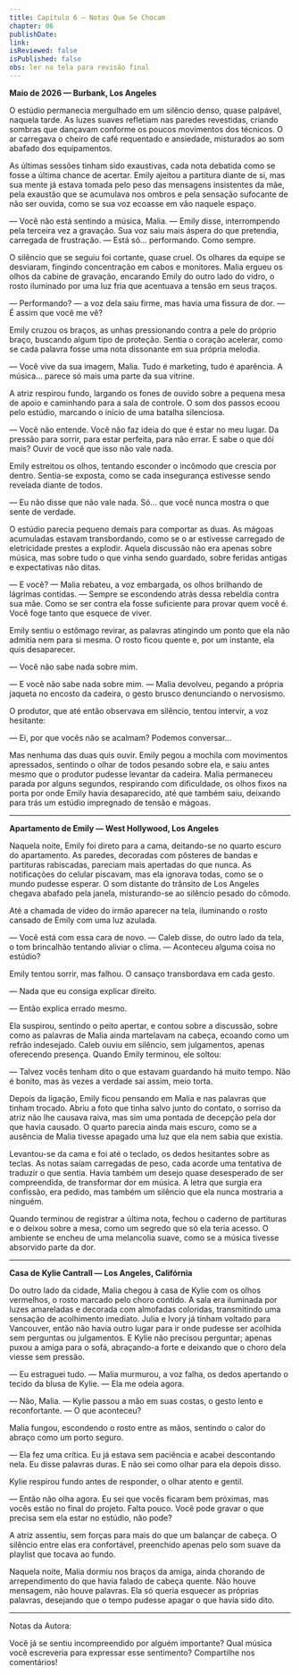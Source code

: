 ```yaml
---
title: Capítulo 6 – Notas Que Se Chocam
chapter: 06
publishDate: 
link: 
isReviewed: false
isPublished: false
obs: ler na tela para revisão final
---
```


**Maio de 2026 — Burbank, Los Angeles**

O estúdio permanecia mergulhado em um silêncio denso, quase palpável, naquela tarde. As luzes suaves refletiam nas paredes revestidas, criando sombras que dançavam conforme os poucos movimentos dos técnicos. O ar carregava o cheiro de café requentado e ansiedade, misturados ao som abafado dos equipamentos.

As últimas sessões tinham sido exaustivas, cada nota debatida como se fosse a última chance de acertar. Emily ajeitou a partitura diante de si, mas sua mente já estava tomada pelo peso das mensagens insistentes da mãe, pela exaustão que se acumulava nos ombros e pela sensação sufocante de não ser ouvida, como se sua voz ecoasse em vão naquele espaço.

— Você não está sentindo a música, Malia. — Emily disse, interrompendo pela terceira vez a gravação. Sua voz saiu mais áspera do que pretendia, carregada de frustração. — Está só... performando. Como sempre.

O silêncio que se seguiu foi cortante, quase cruel. Os olhares da equipe se desviaram, fingindo concentração em cabos e monitores. Malia ergueu os olhos da cabine de gravação, encarando Emily do outro lado do vidro, o rosto iluminado por uma luz fria que acentuava a tensão em seus traços.

— Performando? — a voz dela saiu firme, mas havia uma fissura de dor. — É assim que você me vê?

Emily cruzou os braços, as unhas pressionando contra a pele do próprio braço, buscando algum tipo de proteção. Sentia o coração acelerar, como se cada palavra fosse uma nota dissonante em sua própria melodia.

— Você vive da sua imagem, Malia. Tudo é marketing, tudo é aparência. A música... parece só mais uma parte da sua vitrine.

A atriz respirou fundo, largando os fones de ouvido sobre a pequena mesa de apoio e caminhando para a sala de controle. O som dos passos ecoou pelo estúdio, marcando o início de uma batalha silenciosa.

— Você não entende. Você não faz ideia do que é estar no meu lugar. Da pressão para sorrir, para estar perfeita, para não errar. E sabe o que dói mais? Ouvir de você que isso não vale nada.

Emily estreitou os olhos, tentando esconder o incômodo que crescia por dentro. Sentia-se exposta, como se cada insegurança estivesse sendo revelada diante de todos.

— Eu não disse que não vale nada. Só... que você nunca mostra o que sente de verdade.

O estúdio parecia pequeno demais para comportar as duas. As mágoas acumuladas estavam transbordando, como se o ar estivesse carregado de eletricidade prestes a explodir. Aquela discussão não era apenas sobre música, mas sobre tudo o que vinha sendo guardado, sobre feridas antigas e expectativas não ditas.

— E você? — Malia rebateu, a voz embargada, os olhos brilhando de lágrimas contidas. — Sempre se escondendo atrás dessa rebeldia contra sua mãe. Como se ser contra ela fosse suficiente para provar quem você é. Você foge tanto que esquece de viver.

Emily sentiu o estômago revirar, as palavras atingindo um ponto que ela não admitia nem para si mesma. O rosto ficou quente e, por um instante, ela quis desaparecer.

— Você não sabe nada sobre mim.

— E você não sabe nada sobre mim. — Malia devolveu, pegando a própria jaqueta no encosto da cadeira, o gesto brusco denunciando o nervosismo.

O produtor, que até então observava em silêncio, tentou intervir, a voz hesitante:

— Ei, por que vocês não se acalmam? Podemos conversar...

Mas nenhuma das duas quis ouvir. Emily pegou a mochila com movimentos apressados, sentindo o olhar de todos pesando sobre ela, e saiu antes mesmo que o produtor pudesse levantar da cadeira. Malia permaneceu parada por alguns segundos, respirando com dificuldade, os olhos fixos na porta por onde Emily havia desaparecido, até que também saiu, deixando para trás um estúdio impregnado de tensão e mágoas.

---

**Apartamento de Emily — West Hollywood, Los Angeles**

Naquela noite, Emily foi direto para a cama, deitando-se no quarto escuro do apartamento. As paredes, decoradas com pôsteres de bandas e partituras rabiscadas, pareciam mais apertadas do que nunca. As notificações do celular piscavam, mas ela ignorava todas, como se o mundo pudesse esperar. O som distante do trânsito de Los Angeles chegava abafado pela janela, misturando-se ao silêncio pesado do cômodo.

Até a chamada de vídeo do irmão aparecer na tela, iluminando o rosto cansado de Emily com uma luz azulada.

— Você está com essa cara de novo. — Caleb disse, do outro lado da tela, o tom brincalhão tentando aliviar o clima. — Aconteceu alguma coisa no estúdio?

Emily tentou sorrir, mas falhou. O cansaço transbordava em cada gesto.

— Nada que eu consiga explicar direito.

— Então explica errado mesmo.

Ela suspirou, sentindo o peito apertar, e contou sobre a discussão, sobre como as palavras de Malia ainda martelavam na cabeça, ecoando como um refrão indesejado. Caleb ouviu em silêncio, sem julgamentos, apenas oferecendo presença. Quando Emily terminou, ele soltou:

— Talvez vocês tenham dito o que estavam guardando há muito tempo. Não é bonito, mas às vezes a verdade sai assim, meio torta.

Depois da ligação, Emily ficou pensando em Malia e nas palavras que tinham trocado. Abriu a foto que tinha salvo junto do contato, o sorriso da atriz não lhe causava raiva, mas sim uma pontada de decepção pela dor que havia causado. O quarto parecia ainda mais escuro, como se a ausência de Malia tivesse apagado uma luz que ela nem sabia que existia.

Levantou-se da cama e foi até o teclado, os dedos hesitantes sobre as teclas. As notas saíam carregadas de peso, cada acorde uma tentativa de traduzir o que sentia. Havia também um desejo quase desesperado de ser compreendida, de transformar dor em música. A letra que surgia era confissão, era pedido, mas também um silêncio que ela nunca mostraria a ninguém.

Quando terminou de registrar a última nota, fechou o caderno de partituras e o deixou sobre a mesa, como um segredo que só ela teria acesso. O ambiente se encheu de uma melancolia suave, como se a música tivesse absorvido parte da dor.

---

**Casa de Kylie Cantrall — Los Angeles, Califórnia**

Do outro lado da cidade, Malia chegou à casa de Kylie com os olhos vermelhos, o rosto marcado pelo choro contido. A sala era iluminada por luzes amareladas e decorada com almofadas coloridas, transmitindo uma sensação de acolhimento imediato. Julia e Ivory já tinham voltado para Vancouver, então não havia outro lugar para ir onde pudesse ser acolhida sem perguntas ou julgamentos. E Kylie não precisou perguntar; apenas puxou a amiga para o sofá, abraçando-a forte e deixando que o choro dela viesse sem pressão.

— Eu estraguei tudo. — Malia murmurou, a voz falha, os dedos apertando o tecido da blusa de Kylie. — Ela me odeia agora.

— Não, Malia. — Kylie passou a mão em suas costas, o gesto lento e reconfortante. — O que aconteceu?

Malia fungou, escondendo o rosto entre as mãos, sentindo o calor do abraço como um porto seguro.

— Ela fez uma crítica. Eu já estava sem paciência e acabei descontando nela. Eu disse palavras duras. E não sei como olhar para ela depois disso.

Kylie respirou fundo antes de responder, o olhar atento e gentil.

— Então não olha agora. Eu sei que vocês ficaram bem próximas, mas vocês estão no final do projeto. Falta pouco. Você pode gravar o que precisa sem ela estar no estúdio, não pode?

A atriz assentiu, sem forças para mais do que um balançar de cabeça. O silêncio entre elas era confortável, preenchido apenas pelo som suave da playlist que tocava ao fundo.

Naquela noite, Malia dormiu nos braços da amiga, ainda chorando de arrependimento do que havia falado de cabeça quente. Não houve mensagem, não houve palavras. Ela só queria esquecer as próprias palavras, desejando que o tempo pudesse apagar o que havia sido dito.

---

Notas da Autora:

Você já se sentiu incompreendido por alguém importante? Qual música você escreveria para expressar esse sentimento? Compartilhe nos comentários!
